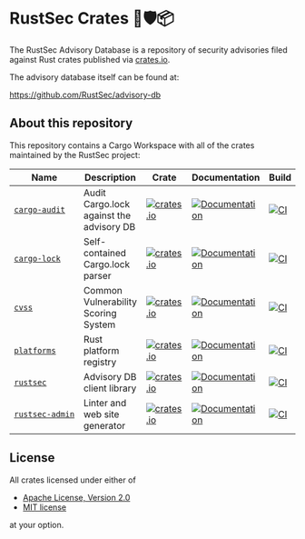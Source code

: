 # RustSec Crates 🦀🛡️📦

The RustSec Advisory Database is a repository of security advisories filed
against Rust crates published via [crates.io](https://crates.io).

The advisory database itself can be found at:

https://github.com/RustSec/advisory-db

## About this repository

This repository contains a Cargo Workspace with all of the crates maintained
by the RustSec project:

| Name              | Description                              | Crate | Documentation | Build |
|-------------------|------------------------------------------|-------|---------------|-------|
| [`cargo‑audit`]   | Audit Cargo.lock against the advisory DB | [![crates.io](https://img.shields.io/crates/v/cargo-audit.svg)](https://crates.io/crates/cargo-audit) | [![Documentation](https://docs.rs/cargo-audit/badge.svg)](https://docs.rs/cargo-audit) | [![CI](https://github.com/RustSec/rustsec/actions/workflows/cargo-audit.yml/badge.svg)](https://github.com/RustSec/rustsec/actions/workflows/cargo-audit.yml) |
| [`cargo‑lock`]    | Self-contained Cargo.lock parser         | [![crates.io](https://img.shields.io/crates/v/cargo-lock.svg)](https://crates.io/crates/cargo-lock) | [![Documentation](https://docs.rs/cargo-lock/badge.svg)](https://docs.rs/cargo-lock) | [![CI](https://github.com/RustSec/rustsec/actions/workflows/cargo-lock.yml/badge.svg)](https://github.com/RustSec/rustsec/actions/workflows/cargo-lock.yml) |
| [`cvss`]          | Common Vulnerability Scoring System      | [![crates.io](https://img.shields.io/crates/v/cvss.svg)](https://crates.io/crates/cvss) | [![Documentation](https://docs.rs/cvss/badge.svg)](https://docs.rs/cvss) | [![CI](https://github.com/RustSec/rustsec/actions/workflows/cvss.yml/badge.svg)](https://github.com/RustSec/rustsec/actions/workflows/cvss.yml) |
| [`platforms`]     | Rust platform registry                   | [![crates.io](https://img.shields.io/crates/v/platforms.svg)](https://crates.io/crates/platforms) | [![Documentation](https://docs.rs/platforms/badge.svg)](https://docs.rs/platforms) | [![CI](https://github.com/RustSec/rustsec/actions/workflows/platforms.yml/badge.svg)](https://github.com/RustSec/rustsec/actions/workflows/platforms.yml) |
| [`rustsec`]       | Advisory DB client library               | [![crates.io](https://img.shields.io/crates/v/rustsec.svg)](https://crates.io/crates/rustsec) | [![Documentation](https://docs.rs/rustsec/badge.svg)](https://docs.rs/rustsec) | [![CI](https://github.com/RustSec/rustsec/actions/workflows/rustsec.yml/badge.svg)](https://github.com/RustSec/rustsec/actions/workflows/rustsec.yml) |
| [`rustsec‑admin`] | Linter and web site generator            | [![crates.io](https://img.shields.io/crates/v/rustsec-admin.svg)](https://crates.io/crates/rustsec-admin) | [![Documentation](https://docs.rs/rustsec-admin/badge.svg)](https://docs.rs/rustsec-admin) | [![CI](https://github.com/RustSec/rustsec/actions/workflows/admin.yml/badge.svg)](https://github.com/RustSec/rustsec/actions/workflows/admin.yml) |

## License

All crates licensed under either of

- [Apache License, Version 2.0](http://www.apache.org/licenses/LICENSE-2.0)
- [MIT license](http://opensource.org/licenses/MIT)

at your option.

[//]: # (crates)

[`cargo‑audit`]: https://github.com/RustSec/rustsec/tree/main/cargo-audit
[`cargo‑lock`]: https://github.com/RustSec/rustsec/tree/main/cargo-lock
[`cvss`]: https://github.com/RustSec/rustsec/tree/main/cvss
[`platforms`]: https://github.com/RustSec/rustsec/tree/main/platforms
[`rustsec`]: https://github.com/RustSec/rustsec/tree/main/rustsec
[`rustsec‑admin`]: https://github.com/RustSec/rustsec/tree/main/admin
